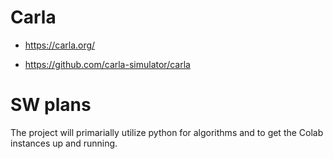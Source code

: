 # Carla
- https://carla.org/

- https://github.com/carla-simulator/carla

# SW plans

The project will primarially utilize python for algorithms and to get the Colab instances up and running. 
